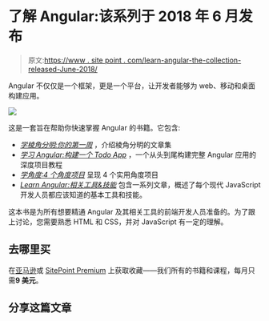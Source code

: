 # 了解 Angular:该系列于 2018 年 6 月发布

> 原文:[https://www . site point . com/learn-angular-the-collection-released-June-2018/](https://www.sitepoint.com/learn-angular-the-collection-released-june-2018/)

Angular 不仅仅是一个框架，更是一个平台，让开发者能够为 web、移动和桌面构建应用。

![](../Images/e60264b56546f9bf6ef888299423e7a9.png)

这是一套旨在帮助你快速掌握 Angular 的书籍。它包含:

*   *[学棱角分明:你的第一周](https://www.sitepoint.com/premium/books/learn-angular-your-first-week?ref_source=sitepoint&ref_medium=article_copy&ref_campaign=learn-angular-your-first-week)* ，介绍棱角分明的文章集
*   *[学习 Angular:构建一个 Todo App](https://www.sitepoint.com/premium/books/learn-angular-build-a-todo-app?ref_source=sitepoint&ref_medium=article_copy&ref_campaign=learn-angular-build-a-todo)* ，一个从头到尾构建完整 Angular 应用的深度项目教程
*   *[学角度:4 个角度项目](https://www.sitepoint.com/premium/books/learn-angular-4-angular-projects?ref_source=sitepoint&ref_medium=article_copy&ref_campaign=learn-angular-4-angular-projects)* 呈现 4 个实用角度项目
*   *[Learn Angular:相关工具&技能](https://www.sitepoint.com/premium/books/learn-angular-related-tools-skills?ref_source=sitepoint&ref_medium=article_copy&ref_campaign=learn-angular-related-tools)* 包含一系列文章，概述了每个现代 JavaScript 开发人员都应该知道的基本工具和技能。

这本书是为所有想要精通 Angular 及其相关工具的前端开发人员准备的。为了跟上讨论，您需要熟悉 HTML 和 CSS，并对 JavaScript 有一定的理解。

## 去哪里买

在[亚马逊](https://www.amazon.com/Learn-Angular-Collection-Ilya-Bodrov-Krukowski-ebook/dp/B07DTXNJRY/?utm_source=sitepoint&utm_medium=article-copy&utm_campaign=angular-bookset&utm_content=amazon)或 [SitePoint Premium](https://www.sitepoint.com/premium/l/join?ref_source=sitepoint&ref_medium=article-copy&ref_campaign=angular-collection&ref_content=angular-release) 上获取收藏——我们所有的书籍和课程，每月只需**9 美元**。

## 分享这篇文章